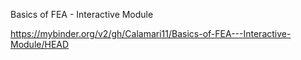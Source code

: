 Basics of FEA - Interactive Module

https://mybinder.org/v2/gh/Calamari11/Basics-of-FEA---Interactive-Module/HEAD
